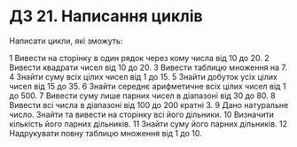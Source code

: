 # ДЗ 21. Написання циклів
 Написати цикли, які зможуть:

1 Вивести на сторінку в один рядок через кому числа від 10 до 20.
2 Вивести квадрати чисел від 10 до 20.
3 Вивести таблицю множення на 7.
4 Знайти суму всіх цілих чисел від 1 до 15.
5 Знайти добуток усіх цілих чисел від 15 до 35.
6 Знайти середнє арифметичне всіх цілих чисел від 1 до 500.
7 Вивести суму лише парних чисел в діапазоні від 30 до 80.
8 Вивести всі числа в діапазоні від 100 до 200 кратні 3.
9 Дано натуральне число. Знайти та вивести на сторінку всі його дільники.
10 Визначити кількість його парних дільників.
11 Знайти суму його парних дільників.
12 Надрукувати повну таблицю множення від 1 до 10.
